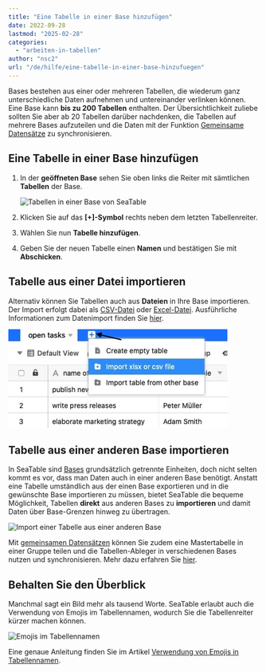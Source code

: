 ```yaml
---
title: "Eine Tabelle in einer Base hinzufügen"
date: 2022-09-28
lastmod: "2025-02-28"
categories: 
  - "arbeiten-in-tabellen"
author: "nsc2"
url: "/de/hilfe/eine-tabelle-in-einer-base-hinzufuegen"
---
```


Bases bestehen aus einer oder mehreren Tabellen, die wiederum ganz unterschiedliche Daten aufnehmen und untereinander verlinken können. Eine Base kann **bis zu 200 Tabellen** enthalten. Der Übersichtlichkeit zuliebe sollten Sie aber ab 20 Tabellen darüber nachdenken, die Tabellen auf mehrere Bases aufzuteilen und die Daten mit der Funktion [Gemeinsame Datensätze](https://seatable.io/docs/gemeinsame-datensaetze/funktionsweise-von-gemeinsamen-datensaetzen/) zu synchronisieren.

## Eine Tabelle in einer Base hinzufügen

1. In der **geöffneten Base** sehen Sie oben links die Reiter mit sämtlichen **Tabellen** der Base. 
    
    ![Tabellen in einer Base von SeaTable](https://seatable.io/wp-content/uploads/2022/09/Tabellen-in-seatable.png)
    
2. Klicken Sie auf das **\[+\]-Symbol** rechts neben dem letzten Tabellenreiter.
3. Wählen Sie nun **Tabelle hinzufügen**.
4. Geben Sie der neuen Tabelle einen **Namen** und bestätigen Sie mit **Abschicken**.

## Tabelle aus einer Datei importieren

Alternativ können Sie Tabellen auch aus **Dateien** in Ihre Base importieren. Der Import erfolgt dabei als [CSV-Datei](https://seatable.io/docs/import-von-daten/daten-import-mithilfe-von-csv-in-seatable/) oder [Excel-Datei](https://seatable.io/docs/import-von-daten/import-von-excel-dateien-in-seatable/). Ausführliche Informationen zum Datenimport finden Sie [hier](https://seatable.io/docs/import-von-daten/datenimport-und-export/#tabelle_importieren).

![Tabelle aus einer Datei importieren](images/import-data-in-table.jpg)

## Tabelle aus einer anderen Base importieren

In SeaTable sind [Bases](https://seatable.io/docs/arbeiten-mit-bases/bases/) grundsätzlich getrennte Einheiten, doch nicht selten kommt es vor, dass man Daten auch in einer anderen Base benötigt. Anstatt eine Tabelle umständlich aus der einen Base exportieren und in die gewünschte Base importieren zu müssen, bietet SeaTable die bequeme Möglichkeit, Tabellen **direkt** aus anderen Bases zu **importieren** und damit Daten über Base-Grenzen hinweg zu übertragen.

![Import einer Tabelle aus einer anderen Base](https://seatable.io/wp-content/uploads/2022/09/import-table-from-other-base.gif)

Mit [gemeinsamen Datensätzen](https://seatable.io/docs/gemeinsame-datensaetze/funktionsweise-von-gemeinsamen-datensaetzen/) können Sie zudem eine Mastertabelle in einer Gruppe teilen und die Tabellen-Ableger in verschiedenen Bases nutzen und synchronisieren. Mehr dazu erfahren Sie [hier](https://seatable.io/docs/gemeinsame-datensaetze/mit-einem-gemeinsamen-datensatz-eine-neue-tabelle-anlegen/).

## Behalten Sie den Überblick

Manchmal sagt ein Bild mehr als tausend Worte. SeaTable erlaubt auch die Verwendung von Emojis im Tabellennamen, wodurch Sie die Tabellenreiter kürzer machen können.

![Emojis im Tabellennamen](https://seatable.io/wp-content/uploads/2022/09/emojis-seatable-table-name.png)

Eine genaue Anleitung finden Sie im Artikel [Verwendung von Emojis in Tabellennamen](https://seatable.io/docs/arbeiten-in-tabellen/verwendung-von-emojis-im-tabellennamen/).
